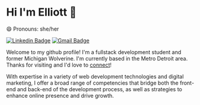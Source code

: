 # Hi I'm Elliott 👋

😄 Pronouns: she/her

[![Linkedin Badge](https://img.shields.io/badge/-elliott-schinella-blue?style=flat&logo=Linkedin&logoColor=white&link=https://www.linkedin.com/in/elliott-schinella/)](https://www.linkedin.com/in/elliott-schinella/)
[![Gmail Badge](https://img.shields.io/badge/-elliott-schinella-c14438?style=flat&logo=Gmail&logoColor=white&link=mailto:ehschinella@gmail.com)](mailto:ehschinella@gmail.com)

Welcome to my github profile! I'm a fullstack development student and former Michigan Wolverine. I'm currently based in the Metro Detroit area. Thanks for visiting and I'd love to [connect](https://www.linkedin.com/in/elliott-schinella/)!

With expertise in a variety of web development technologies and digital marketing, I offer a broad range of competencies that bridge both the front-end and back-end of the development process, as well as strategies to enhance online presence and drive growth.

